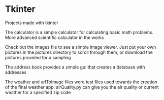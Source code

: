 # Tkinter
Projects made with tkinter

The calculator is a simple calculator for calculating basic math problems. More advanced scientific calculator in the works

Check out the images file to see a simple image viewer. Just put your own pictures in the pictures directory to scroll through them, or download the pictures provided for a sampling

The address book provides a simple gui that creates a database with addresses

The weather and urlToImage files were test files used towards the creation of the final weather app. airQuality.py can give you the air quality or current weather for a specified zip code
